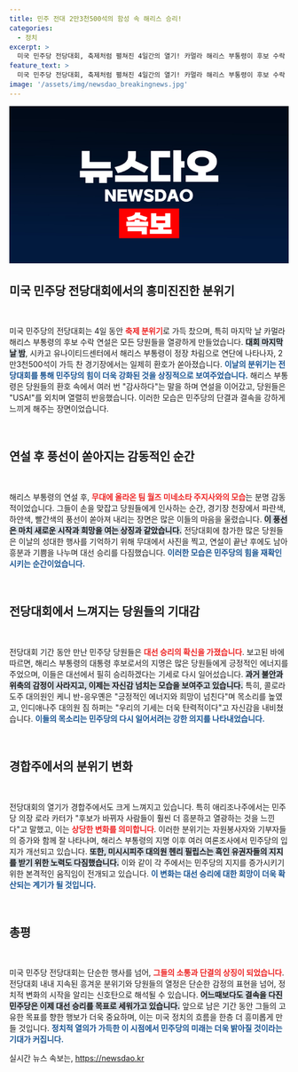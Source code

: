 ```yaml
---
title: 민주 전대 2만3천500석의 함성 속 해리스 승리!
categories:
  - 정치
excerpt: >
  미국 민주당 전당대회, 축제처럼 펼쳐진 4일간의 열기! 카멀라 해리스 부통령이 후보 수락 연설로 날아오르는 분위기 속, 당원들의 환호와 희망이 가득 차다. 11월 대선에서의 승리를 기약하며 강화된 지지율을 목격한 민주당은 새로운 전환점을 맞이하고 있다.
feature_text: >
  미국 민주당 전당대회, 축제처럼 펼쳐진 4일간의 열기! 카멀라 해리스 부통령이 후보 수락 연설로 날아오르는 분위기 속, 당원들의 환호와 희망이 가득 차다. 11월 대선에서의 승리를 기약하며 강화된 지지율을 목격한 민주당은 새로운 전환점을 맞이하고 있다.
image: '/assets/img/newsdao_breakingnews.jpg'
---
```


<p><img src="/assets/img/newsdao_breakingnews.jpg" alt="koreaapp 속보" /></p>

<h2>미국 민주당 전당대회에서의 흥미진진한 분위기</h2>

<p data-ke-size="size16">&nbsp;</p>

<p>미국 민주당의 전당대회는 4일 동안 <b><span style="color: #ee2323;">축제 분위기</span></b>로 가득 찼으며, 특히 마지막 날 카멀라 해리스 부통령의 후보 수락 연설은 모든 당원들을 열광하게 만들었습니다. <b><span style="background-color: #21538527;">대회 마지막 날 밤</span></b>, 시카고 유나이티드센터에서 해리스 부통령이 정장 차림으로 연단에 나타나자, 2만3천500석이 가득 찬 경기장에서는 일제히 환호가 쏟아졌습니다. <b><span style="color: #1a5490;">이날의 분위기는 전당대회를 통해 민주당의 힘이 더욱 강화된 것을 상징적으로 보여주었습니다.</span></b> 해리스 부통령은 당원들의 환호 속에서 여러 번 "감사하다"는 말을 하며 연설을 이어갔고, 당원들은 "USA!"를 외치며 열렬히 반응했습니다. 이러한 모습은 민주당의 단결과 결속을 강하게 느끼게 해주는 장면이었습니다.</p>

<p data-ke-size="size16">&nbsp;</p>

<h2>연설 후 풍선이 쏟아지는 감동적인 순간</h2>

<p data-ke-size="size16">&nbsp;</p>

<p>해리스 부통령의 연설 후, <b><span style="color: #ee2323;">무대에 올라온 팀 월즈 미네소타 주지사와의 모습</span></b>는 분명 감동적이었습니다. 그들이 손을 맞잡고 당원들에게 인사하는 순간, 경기장 천장에서 파란색, 하얀색, 빨간색의 풍선이 쏟아져 내리는 장면은 많은 이들의 마음을 울렸습니다. <b><span style="background-color: #21538527;">이 풍선은 마치 새로운 시작과 희망을 여는 상징과 같았습니다.</span></b> 전당대회에 참가한 많은 당원들은 이날의 성대한 행사를 기억하기 위해 무대에서 사진을 찍고, 연설이 끝난 후에도 남아 흥분과 기쁨을 나누며 대선 승리를 다짐했습니다. <b><span style="color: #1a5490;">이러한 모습은 민주당의 힘을 재확인시키는 순간이었습니다.</span></b></p>

<p data-ke-size="size16">&nbsp;</p>

<h2>전당대회에서 느껴지는 당원들의 기대감</h2>

<p data-ke-size="size16">&nbsp;</p>

<p>전당대회 기간 동안 만난 민주당 당원들은 <b><span style="color: #ee2323;">대선 승리의 확신을 가졌습니다</span></b>. 보고된 바에 따르면, 해리스 부통령의 대통령 후보로서의 지명은 많은 당원들에게 긍정적인 에너지를 주었으며, 이들은 대선에서 필히 승리하겠다는 기세로 다시 일어섰습니다. <b><span style="background-color: #21538527;">과거 불안과 위축의 감정이 사라지고, 이제는 자신감 넘치는 모습을 보여주고 있습니다.</span></b> 특히, 콜로라도주 대의원인 케니 반-응우옌은 "긍정적인 에너지와 희망이 넘친다"며 목소리를 높였고, 인디애나주 대의원 짐 하퍼는 "우리의 기세는 더욱 탄력적이다"고 자신감을 내비쳤습니다. <b><span style="color: #1a5490;">이들의 목소리는 민주당의 다시 일어서려는 강한 의지를 나타내었습니다.</span></b></p>

<p data-ke-size="size16">&nbsp;</p>

<h2>경합주에서의 분위기 변화</h2>

<p data-ke-size="size16">&nbsp;</p>

<p>전당대회의 열기가 경합주에서도 크게 느껴지고 있습니다. 특히 애리조나주에서는 민주당 의장 로라 카터가 "후보가 바뀌자 사람들이 훨씬 더 흥분하고 열광하는 것을 느낀다"고 말했고, 이는 <b><span style="color: #ee2323;">상당한 변화를 의미합니다</span></b>. 이러한 분위기는 자원봉사자와 기부자들의 증가와 함께 잘 나타나며, 해리스 부통령의 지명 이후 여러 여론조사에서 민주당의 입지가 개선되고 있습니다. <b><span style="background-color: #21538527;">또한, 미시시피주 대의원 헨리 필립스는 흑인 유권자들의 지지를 받기 위한 노력도 다짐했습니다.</span></b> 이와 같이 각 주에서는 민주당의 지지를 증가시키기 위한 본격적인 움직임이 전개되고 있습니다. <b><span style="color: #1a5490;">이 변화는 대선 승리에 대한 희망이 더욱 확산되는 계기가 될 것입니다.</span></b></p>

<p data-ke-size="size16">&nbsp;</p>

<h2>총평</h2>

<p data-ke-size="size16">&nbsp;</p>

<p>미국 민주당 전당대회는 단순한 행사를 넘어, <b><span style="color: #ee2323;">그들의 소통과 단결의 상징이 되었습니다</span></b>. 전당대회 내내 지속된 흥겨운 분위기와 당원들의 열정은 단순한 감정의 표현을 넘어, 정치적 변화의 시작을 알리는 신호탄으로 해석될 수 있습니다. <b><span style="background-color: #21538527;">어느때보다도 결속을 다진 민주당은 이제 대선 승리를 목표로 세워가고 있습니다.</span></b> 앞으로 남은 기간 동안 그들의 고유한 목표를 향한 행보가 더욱 중요하며, 이는 미국 정치의 흐름을 한층 더 흥미롭게 만들 것입니다. <b><span style="color: #1a5490;">정치적 열의가 가득한 이 시점에서 민주당의 미래는 더욱 밝아질 것이라는 기대가 커집니다.</span></b></p>
실시간 뉴스 속보는, <a href="https://newsdao.kr" rel="dofollow">https://newsdao.kr</a>


